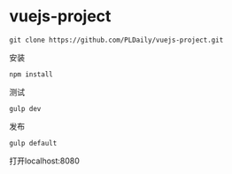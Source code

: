 # vuejs-project


```git
git clone https://github.com/PLDaily/vuejs-project.git
```

安装
```git
npm install
```
测试

```git 
gulp dev
```
发布

```git
gulp default
```

打开localhost:8080

